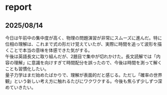 # report
## 2025/08/14
今日は午前中の集中度が高く、物理の問題演習が非常にスムーズに進んだ。特に位相の理解は、これまで式の形だけ覚えていたが、実際に時間を追って波形を描くことで本当の意味を体感できた気がする。  
午後は英語長文に取り組んだが、2題目で集中が切れかけた。長文読解では「内容の理解」に意識を向けすぎて時間配分を誤ったので、今後は時間を測って解くことも習慣化したい。  
量子力学はまだ始めたばかりで、理解が表面的だと感じる。ただし「確率の世界観」という新しい考え方に触れるたびにワクワクする。今後も焦らず少しずつ深めていきたい。





